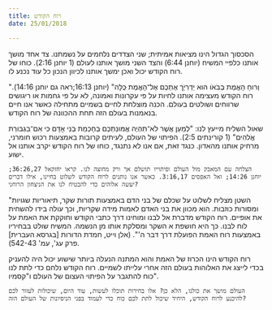 ```yaml
---
title: רוח הקודש
date: 25/01/2018

---
```


הסכסוך הגדול הינו מציאות אמיתית; שני הצדדים נלחמים על נשמתנו. צד אחד מושך אותנו כלפיי המשיח (יוחנן 6:44) והצד השני מושך אותנו לעולם (1 יוחנן 2:16). כוחו של רוח הקודש יכול ואכן ימשך אותנו לכיוון הנכון כל עוד נכנע לו. 

"וְרּוחַ הָאֱמֶת ּבְבֹאֹו הּוא יַדְרִיְך אֶתְכֶם אֶל־הָאֱמֶת ּכֻּלָּה" (יוחנן 16:13;ראה גם יוחנן 14:16). רוח הקודש מעצימה אותנו לחיות על פי עקרונות ואמונה, לא על פי גחמות או ריגושים שרווחים ושולטים בעולם. הכנה מוצלחת לחיים בשמיים מתחילה כאשר אנו חיים בנאמנות בעולם הזה תחת ההכוונה של רוח הקודש. 

שאול השליח מייעץ לנו: "לְמַעַן אֲׁשֶר לֹא־תִהְיֶה אֱמּונַתְכֶם ּבְחָכְמַת ּבְנֵי אָדָם ּכִי אִם־בִגְבּורַת אֱֹלהִים" (1 קורינתים 2:5). הפיתוי של העולם, לעיתים קרובות באמצעות רכוש חומרני, מרחיק אותנו מהאדון. כנגד זאת, אם אנו לא נתנגד, כוחו של רוח הקודש יקרב אותנו אל ישוע. 

`הצלחה עם המאבק מול העולם ופיתוייו תושלם אך ורק מחוצה לנו. קראו יחזקאל 36:26,27; יוחנן 14:26; ואל האפסים 3:16,17. כאשר אנו נותנים לרוח הקודש לשלוט בחיינו, אילו דברים יעשה אלוהים כדי להבטיח לנו את הניצחון הרוחני?`

"השטן מצליח לשלוט על שכלם של בני הדם באמצעות תורות שקר, תיאוריות שגויות ומסורות כוזבות. הוא מכוון את בני האדם לאמות מידה שקריות, וכך עולה בידו להשחית את אופיים. רוח הקודש מדברת אל לבנו ומוחינו דרך כתבי הקודש וחוקקת את האמת על לוח לבנו. כך היא חושפת א השקר ומסלקת אותו מן הנשמה. המשיח שולט בבחיריו באמצעות רוח האמת הפועלת דרך דבר ה'". (אלן וייט, חמדת הדורות [בגרסא העברית] פרק עג', עמ' 542-43). 

רוח הקודש הינו הכרוז של האמת והוא המתנה הנעלה ביותר שישוע יכול היה להעניק בכדי לייצג את האלוהות בעולם הזה אחרי עלייתו לשמיים. רוח הקודש נלחם כדי לתת לנו כוח להתגבר על הפיתוי העצום של העולם ו"קסמיו". 

`העולם מושך את כולנו, הלא כן? אלו בחירות תוכלו לעשות, עוד היום, שיכולות לעזור לכם להיכנע לרוח הקודש, היחיד שיכול לתת לכם כוח כדי לעמוד בפני הניסיונות של העולם הזה?`